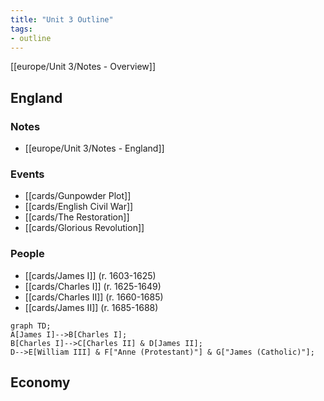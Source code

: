 ```yaml
---
title: "Unit 3 Outline"
tags:
- outline
---
```

[[europe/Unit 3/Notes - Overview]]
## England
### Notes
- [[europe/Unit 3/Notes - England]]
### Events
- [[cards/Gunpowder Plot]]
- [[cards/English Civil War]]
- [[cards/The Restoration]]
- [[cards/Glorious Revolution]]
### People
- [[cards/James I]] (r. 1603-1625)
- [[cards/Charles I]] (r. 1625-1649)
- [[cards/Charles II]] (r. 1660-1685)
- [[cards/James II]] (r. 1685-1688)

```mermaid 
graph TD;
A[James I]-->B[Charles I];
B[Charles I]-->C[Charles II] & D[James II];
D-->E[William III] & F["Anne (Protestant)"] & G["James (Catholic)"];
```
## Economy
